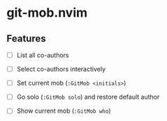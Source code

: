 # git-mob.nvim

## Features

- [ ] List all co-authors
- [ ] Select co-authors interactively
- [ ] Set current mob (`:GitMob <initials>`)
- [ ] Go solo (`:GitMob solo`) and restore default author
- [ ] Show current mob (`:GitMob who`)

